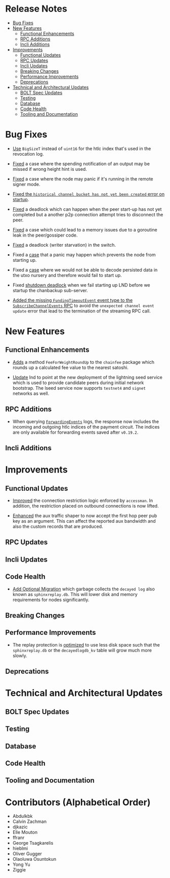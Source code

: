# Release Notes
- [Bug Fixes](#bug-fixes)
- [New Features](#new-features)
    - [Functional Enhancements](#functional-enhancements)
    - [RPC Additions](#rpc-additions)
    - [lncli Additions](#lncli-additions)
- [Improvements](#improvements)
    - [Functional Updates](#functional-updates)
    - [RPC Updates](#rpc-updates)
    - [lncli Updates](#lncli-updates)
    - [Breaking Changes](#breaking-changes)
    - [Performance Improvements](#performance-improvements)
    - [Deprecations](#deprecations)
- [Technical and Architectural Updates](#technical-and-architectural-updates)
    - [BOLT Spec Updates](#bolt-spec-updates)
    - [Testing](#testing)
    - [Database](#database)
    - [Code Health](#code-health)
    - [Tooling and Documentation](#tooling-and-documentation)

# Bug Fixes

- [Use](https://github.com/lightningnetwork/lnd/pull/9889) `BigSizeT` instead of
  `uint16` for the htlc index that's used in the revocation log.

- [Fixed](https://github.com/lightningnetwork/lnd/pull/9921) a case where the
  spending notification of an output may be missed if wrong height hint is used.

- [Fixed](https://github.com/lightningnetwork/lnd/pull/9962) a case where the
  node may panic if it's running in the remote signer mode.

- [Fixed the `historical channel bucket has not yet been created` error on
  startup](https://github.com/lightningnetwork/lnd/pull/9653).

- [Fixed](https://github.com/lightningnetwork/lnd/pull/9978) a deadlock which
  can happen when the peer start-up has not yet completed but a another p2p
  connection attempt tries to disconnect the peer.
  
- [Fixed](https://github.com/lightningnetwork/lnd/pull/10012) a case which
  could lead to a memory issues due to a goroutine leak in the peer/gossiper
  code.

- [Fixed](https://github.com/lightningnetwork/lnd/pull/10035) a deadlock (writer starvation) in the switch.

- Fixed a [case](https://github.com/lightningnetwork/lnd/pull/10045) that a
  panic may happen which prevents the node from starting up.

- Fixed a [case](https://github.com/lightningnetwork/lnd/pull/10048) where we
  would not be able to decode persisted data in the utxo nursery and therefore
  would fail to start up.

- Fixed [shutdown deadlock](https://github.com/lightningnetwork/lnd/pull/10042)
  when we fail starting up LND before we startup the chanbackup sub-server.

- [Added the missing `FundingTimeoutEvent` event type to the
  `SubscribeChannelEvents`
  RPC](https://github.com/lightningnetwork/lnd/pull/10079) to avoid the
  `unexpected channel event update` error that lead to the termination of the
  streaming RPC call.

# New Features

## Functional Enhancements

- [Adds](https://github.com/lightningnetwork/lnd/pull/9989) a method 
  `FeeForWeightRoundUp` to the `chainfee` package which rounds up a calculated 
  fee value to the nearest satoshi.

- [Update](https://github.com/lightningnetwork/lnd/pull/9996) lnd to point at
  the new deployment of the lightning seed service which is used to provide
  candidate peers during initial network bootstrap. The lseed service now
  supports `testnet4` and `signet` networks as well.

## RPC Additions

- When querying
  [`ForwardingEvents`](https://github.com/lightningnetwork/lnd/pull/9813) logs,
  the response now includes the incoming and outgoing htlc indices of the
  payment circuit. The indices are only available for forwarding events saved
  after `v0.19.2`.

## lncli Additions

# Improvements

## Functional Updates

- [Improved](https://github.com/lightningnetwork/lnd/pull/9880) the connection
  restriction logic enforced by `accessman`. In addition, the restriction placed
  on outbound connections is now lifted.

- [Enhanced](https://github.com/lightningnetwork/lnd/pull/9980) the aux traffic
  shaper to now accept the first hop peer pub key as an argument. This can
  affect the reported aux bandwidth and also the custom records that are
  produced.

## RPC Updates

## lncli Updates

## Code Health

- [Add Optional Migration](https://github.com/lightningnetwork/lnd/pull/9945)
  which garbage collects the `decayed log` also known as `sphinxreplay.db`.
  This will lower disk and memory requirements for nodes significantly.

## Breaking Changes

## Performance Improvements

- The replay protection is
  [optimized](https://github.com/lightningnetwork/lnd/pull/9929) to use less
  disk space such that the `sphinxreplay.db` or the `decayedlogdb_kv` table will
  grow much more slowly.

## Deprecations

# Technical and Architectural Updates

## BOLT Spec Updates

## Testing

## Database

## Code Health

## Tooling and Documentation

# Contributors (Alphabetical Order)

* Abdulkbk
* Calvin Zachman
* djkazic
* Elle Mouton
* ffranr
* George Tsagkarelis
* hieblmi
* Oliver Gugger
* Olaoluwa Osuntokun
* Yong Yu
* Ziggie
